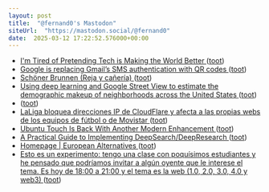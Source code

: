 ```yaml
---
layout: post
title:  "@fernand0's Mastodon"
siteUrl:  "https://mastodon.social/@fernand0"
date:  2025-03-12 17:22:52.576000+00:00
---
```

*  [I'm Tired of Pretending Tech is Making the World Better ](https://www.joanwestenberg.com/im-tired-of-pretending-tech-is-making-the-world-better/?ref=the-westenberg-letter-newslette) ([toot](https://mastodon.social/@fernand0/114150616109888659))
*  [Google is replacing Gmail’s SMS authentication with QR codes ](https://www.theverge.com/news/618303/google-replacing-sms-codes-qr-gmail-security-two-factor-authenticatio) ([toot](https://mastodon.social/@fernand0/114150335077716561))
*  [Schöner Brunnen (Reja y cañería) ](https://www.flickr.com/photos/fernand0/54360107938) ([toot](https://mastodon.social/@fernand0/114150249380973079))
*  [Using deep learning and Google Street View to estimate the demographic makeup of neighborhoods across the United States   ](https://www.pnas.org/doi/10.1073/pnas.1700035114) ([toot](https://mastodon.social/@fernand0/114150065943515444))
*  [ ](https://mastodon.eus/@luistxo) ([toot](https://mastodon.social/@fernand0/114149788172921890))
*  [LaLiga bloquea direcciones IP de CloudFlare y afecta a las propias webs de los equipos de fútbol o de Movistar ](https://blog.elhacker.net/2025/03/laliga-bloquea-direcciones-ip-afecta-clubs-futbol.htm) ([toot](https://mastodon.social/@fernand0/114149427775593061))
*  [Ubuntu Touch Is Back With Another Modern Enhancement ](https://www.howtogeek.com/ubuntu-touch-ota-8-update) ([toot](https://mastodon.social/@fernand0/114149175298055901))
*  [A Practical Guide to Implementing DeepSearch/DeepResearch ](https://jina.ai/news/a-practical-guide-to-implementing-deepsearch-deepresearch) ([toot](https://mastodon.social/@fernand0/114149037463442359))
*  [Homepage \| European Alternatives ](https://european-alternatives.eu) ([toot](https://mastodon.social/@fernand0/114148759336441609))
*  [Esto es un experimento: tengo una clase con poquísimos estudiantes y he pensado que podríamos invitar a algún oyente que le interese el tema. Es hoy de 18:00 a 21:00 y el tema es la web (1.0, 2.0, 3.0, 4.0 y web3) ](https://mastodon.social/@fernand0/114148709542792707) ([toot](https://mastodon.social/@fernand0/114148709542792707))
